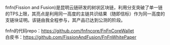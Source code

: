 fnfn(Fission and Fusion)是昆明云链研发的树状区块链，利用分支突破了单一链的TPS上限，其亮点是利用同一高度的主链共识结果（随即信标）作为同一高度的支链块证明。该链由我全程参与，其产品已达到公测的阶段。

fnfn的代码repo：https://github.com/fnfncore/FnFnCoreWallet  
白皮书：https://github.com/FissionAndFusion/FnFnWhitePaper
